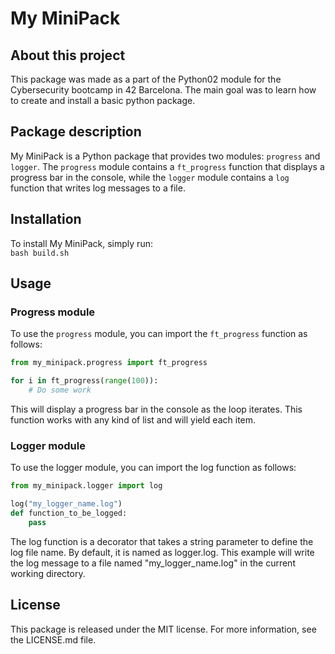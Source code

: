 # My MiniPack

## About this project

This package was made as a part of the Python02 module for the Cybersecurity bootcamp in 42 Barcelona. The main goal was to learn how to create and install a basic python package.  

## Package description
My MiniPack is a Python package that provides two modules: `progress` and `logger`. The `progress` module contains a `ft_progress` function that displays a progress bar in the console, while the `logger` module contains a `log` function that writes log messages to a file.

## Installation

To install My MiniPack, simply run:  
```bash build.sh```

## Usage

### Progress module

To use the `progress` module, you can import the `ft_progress` function as follows:

```python
from my_minipack.progress import ft_progress

for i in ft_progress(range(100)):
    # Do some work
```

This will display a progress bar in the console as the loop iterates. This function works with any kind of list and will yield each item.

### Logger module

To use the logger module, you can import the log function as follows:

```python
from my_minipack.logger import log

log("my_logger_name.log")
def function_to_be_logged:
    pass
```

The log function is a decorator that takes a string parameter to define the log file name. By default, it is named as logger.log. This example will write the log message to a file named "my_logger_name.log" in the current working directory.

## License

This package is released under the MIT license. For more information, see the LICENSE.md file.